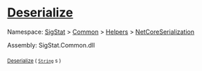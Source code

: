 # [Deserialize](./NetCoreSerializationHelper-100664081.md)

Namespace: [SigStat]() > [Common](./../../../README.md) > [Helpers](./../../README.md) > [NetCoreSerialization](./../README.md)

Assembly: SigStat.Common.dll

<sub>[Deserialize](./NetCoreSerializationHelper-100664081.md) ( [`String`](https://docs.microsoft.com/en-us/dotnet/api/System.String) s )</sub>&nbsp;&nbsp;&nbsp;&nbsp;&nbsp;&nbsp;&nbsp;&nbsp;&nbsp;<sub></sub>
